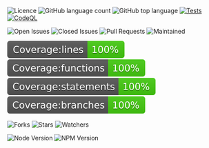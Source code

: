 
![Licence](https://img.shields.io/github/license/TiagoVenceslau/ts-workspace.svg?style=plastic)
![GitHub language count](https://img.shields.io/github/languages/count/TiagoVenceslau/ts-workspace?style=plastic)
![GitHub top language](https://img.shields.io/github/languages/top/TiagoVenceslau/ts-workspace?style=plastic)
[![Tests](https://github.com/TiagoVenceslau/ts-workspace/actions/workflows/jest-test.yaml/badge.svg)](http://www.pdmfc.com)
[![CodeQL](https://github.com/starnowski/posmulten/workflows/CodeQL/badge.svg)](https://github.com/TiagoVenceslau/ts-workspace/actions?query=workflow%3ACodeQL)

![Open Issues](https://img.shields.io/github/issues/TiagoVenceslau/ts-workspace.svg)
![Closed Issues](https://img.shields.io/github/issues-closed/TiagoVenceslau/ts-workspace.svg)
![Pull Requests](https://img.shields.io/github/issues-pr-closed/TiagoVenceslau/ts-workspace.svg)
![Maintained](https://img.shields.io/badge/Maintained%3F-yes-green.svg)

![Line Coverage](workdocs/badges/badge-lines.svg)
![Function Coverage](workdocs/badges/badge-functions.svg)
![Statement Coverage](workdocs/badges/badge-statements.svg)
![Branch Coverage](workdocs/badges/badge-branches.svg)


![Forks](https://img.shields.io/github/forks/TiagoVenceslau/ts-workspace.svg)
![Stars](https://img.shields.io/github/stars/TiagoVenceslau/ts-workspace.svg)
![Watchers](https://img.shields.io/github/watchers/TiagoVenceslau/ts-workspace.svg)

![Node Version](https://img.shields.io/badge/dynamic/json.svg?url=https%3A%2F%2Fraw.githubusercontent.com%2Fbadges%2Fshields%2Fmaster%2Fpackage.json&label=Node&query=$.engines.node&colorB=blue)
![NPM Version](https://img.shields.io/badge/dynamic/json.svg?url=https%3A%2F%2Fraw.githubusercontent.com%2Fbadges%2Fshields%2Fmaster%2Fpackage.json&label=NPM&query=$.engines.npm&colorB=purple)
